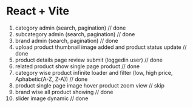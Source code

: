 # React + Vite

1. category admin (search, pagination) // done
2. subcategory admin (search, pagination) // done
3. brand admin (search, pagination) // done
4. upload product thumbnail image added and product status update // done
5. product details page review submit (loggedin user) // done
6. related product show single page product // done
7. category wise product infinite loader and filter (low, high price, Aphabetic(A-Z, Z-A)) // done
8. product single page image hover product zoom view // skip
9. brand wise all product showing // done
10. slider image dynamic // done
